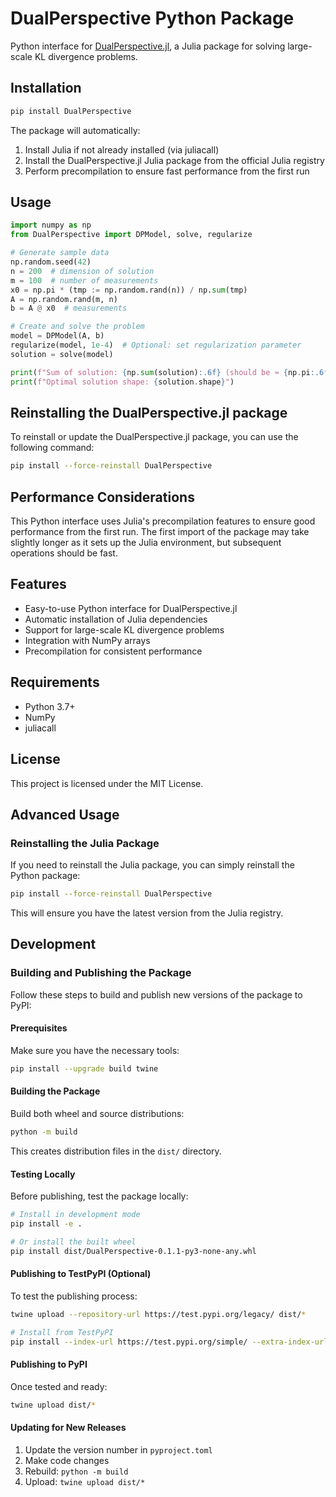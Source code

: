 # DualPerspective Python Package

Python interface for [DualPerspective.jl](https://github.com/MPF-Optimization-Laboratory/DualPerspective.jl), a Julia package for solving large-scale KL divergence problems.

## Installation

```bash
pip install DualPerspective
```

The package will automatically:
1. Install Julia if not already installed (via juliacall)
2. Install the DualPerspective.jl Julia package from the official Julia registry
3. Perform precompilation to ensure fast performance from the first run

## Usage

```python
import numpy as np
from DualPerspective import DPModel, solve, regularize

# Generate sample data
np.random.seed(42)
n = 200  # dimension of solution
m = 100  # number of measurements
x0 = np.pi * (tmp := np.random.rand(n)) / np.sum(tmp)
A = np.random.rand(m, n)
b = A @ x0  # measurements

# Create and solve the problem
model = DPModel(A, b)
regularize(model, 1e-4)  # Optional: set regularization parameter
solution = solve(model)

print(f"Sum of solution: {np.sum(solution):.6f} (should be ≈ {np.pi:.6f})")
print(f"Optimal solution shape: {solution.shape}")
```

## Reinstalling the DualPerspective.jl package

To reinstall or update the DualPerspective.jl package, you can use the following command:

```bash
pip install --force-reinstall DualPerspective
```

## Performance Considerations

This Python interface uses Julia's precompilation features to ensure good performance from the first run. The first import of the package may take slightly longer as it sets up the Julia environment, but subsequent operations should be fast.

## Features

- Easy-to-use Python interface for DualPerspective.jl
- Automatic installation of Julia dependencies
- Support for large-scale KL divergence problems
- Integration with NumPy arrays
- Precompilation for consistent performance

## Requirements

- Python 3.7+
- NumPy
- juliacall

## License

This project is licensed under the MIT License.

## Advanced Usage

### Reinstalling the Julia Package

If you need to reinstall the Julia package, you can simply reinstall the Python package:

```bash
pip install --force-reinstall DualPerspective
```

This will ensure you have the latest version from the Julia registry.

## Development

### Building and Publishing the Package

Follow these steps to build and publish new versions of the package to PyPI:

#### Prerequisites

Make sure you have the necessary tools:

```bash
pip install --upgrade build twine
```

#### Building the Package

Build both wheel and source distributions:

```bash
python -m build
```

This creates distribution files in the `dist/` directory.

#### Testing Locally

Before publishing, test the package locally:

```bash
# Install in development mode
pip install -e .

# Or install the built wheel
pip install dist/DualPerspective-0.1.1-py3-none-any.whl
```

#### Publishing to TestPyPI (Optional)

To test the publishing process:

```bash
twine upload --repository-url https://test.pypi.org/legacy/ dist/*

# Install from TestPyPI
pip install --index-url https://test.pypi.org/simple/ --extra-index-url https://pypi.org/simple/ DualPerspective
```

#### Publishing to PyPI

Once tested and ready:

```bash
twine upload dist/*
```

#### Updating for New Releases

1. Update the version number in `pyproject.toml`
2. Make code changes
3. Rebuild: `python -m build`
4. Upload: `twine upload dist/*`